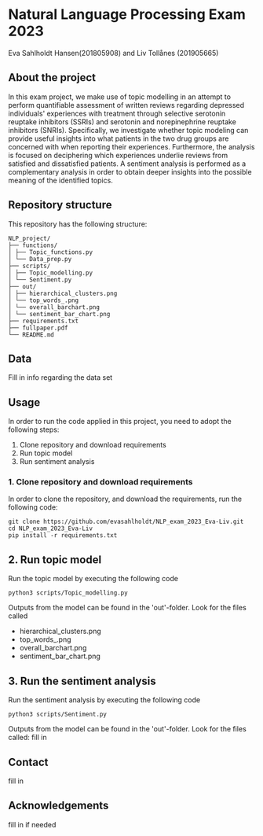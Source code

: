 # Natural Language Processing Exam 2023
Eva Sahlholdt Hansen(201805908) and Liv Tollånes (201905665)

<!-- ABOUT THE PROJECT -->
## About the project
In this exam project, we make use of topic modelling in an attempt to perform quantifiable assessment of written reviews regarding depressed individuals' experiences with treatment through selective serotonin reuptake inhibitors (SSRIs) and serotonin and norepinephrine reuptake inhibitors (SNRIs). Specifically, we investigate whether topic modeling can provide useful insights into what patients in the two drug groups are concerned with when reporting their experiences. Furthermore, the analysis is focused on deciphering which experiences underlie reviews from satisfied and dissatisfied patients. A sentiment analysis is performed as a complementary analysis in order to obtain deeper insights into the possible meaning of the identified topics. 
 
 <!-- REPOSITORY STRUCTURE -->
## Repository structure
This repository has the following structure:
```
NLP_project/
├── functions/
│ ├── Topic_functions.py
│ └── Data_prep.py
├── scripts/
│ ├── Topic_modelling.py
│ └── Sentiment.py
├── out/
│ ├── hierarchical_clusters.png
│ └── top_words_.png
│ └── overall_barchart.png
│ └── sentiment_bar_chart.png
├── requirements.txt
├── fullpaper.pdf
└── README.md
```
<!-- DATA -->
## Data
Fill in info regarding the data set

 <!-- USAGE -->
## Usage

In order to run the code applied in this project, you need to adopt the following steps:

1. Clone repository and download requirements
2. Run topic model
3. Run sentiment analysis


### 1. Clone repository and download requirements
In order to clone the repository, and download the requirements, run the following code:
```
git clone https://github.com/evasahlholdt/NLP_exam_2023_Eva-Liv.git
cd NLP_exam_2023_Eva-Liv
pip install -r requirements.txt

```
## 2. Run topic model
Run the topic model by executing the following code
```
python3 scripts/Topic_modelling.py
```
Outputs from the model can be found in the 'out'-folder. Look for the files called
- hierarchical_clusters.png
- top_words_.png
- overall_barchart.png
- sentiment_bar_chart.png

## 3. Run the sentiment analysis
Run the sentiment analysis by executing the following code
```
python3 scripts/Sentiment.py
```
Outputs from the model can be found in the 'out'-folder. Look for the files called:
fill in

<!-- CONTACT -->
## Contact
fill in

<!-- ACKNOWLEDGEMENTS -->
## Acknowledgements
fill in if needed


